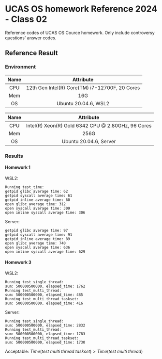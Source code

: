 # UCAS OS homework Reference 2024 - Class 02

Reference codes of UCAS OS Cource homework. Only include controversy questions' answer codes.

## Reference Result

### Environment

|Name|Attribute|
|:-:|:-:|
|CPU|12th Gen Intel(R) Core(TM) i7-12700F, 20 Cores|
|Mem|16G|
|OS|Ubuntu 20.04.6, WSL2|

|Name|Attribute|
|:-:|:-:|
|CPU|Intel(R) Xeon(R) Gold 6342 CPU @ 2.80GHz, 96 Cores|
|Mem|256G|
|OS|Ubuntu 20.04.6, Server|

### Results

#### Homework 1

WSL2:

```
Running test_time:
getpid glibc average time: 62
getpid syscall average time: 61
getpid inline average time: 60
open glibc average time: 312
open syscall average time: 309
open inline syscall average time: 306
```

Server:

```
getpid glibc average time: 97
getpid syscall average time: 91
getpid inline average time: 89
open glibc average time: 740
open syscall average time: 636
open inline syscall average time: 629
```

#### Homework 3

WSL2:

```
Running test_single_thread:
sum: 500000500000, elapsed_time: 1762
Running test_multi_thread:
sum: 500000500000, elapsed_time: 485
Running test_multi_thread_taskset:
sum: 500000500000, elapsed_time: 416
```

Server:

```
Running test_single_thread:
sum: 500000500000, elapsed_time: 2832
Running test_multi_thread:
sum: 500000500000, elapsed_time: 1783
Running test_multi_thread_taskset:
sum: 500000500000, elapsed_time: 1730
```

Acceptable: $Time(test\ multi\ thread\ taskset) > Time(test\ multi\ thread)$